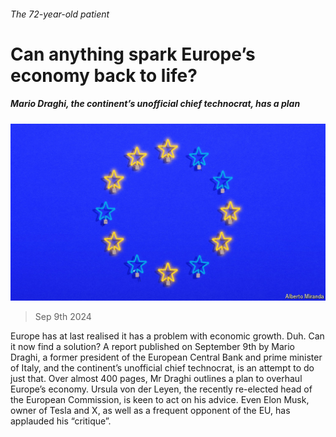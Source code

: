 ###### The 72-year-old patient

# Can anything spark Europe’s economy back to life? 

##### Mario Draghi, the continent’s unofficial chief technocrat, has a plan 

![image](images/20240914_FND001.jpg) 

> Sep 9th 2024 

Europe has at last realised it has a problem with economic growth. Duh. Can it now find a solution? A report published on September 9th by Mario Draghi, a former president of the European Central Bank and prime minister of Italy, and the continent’s unofficial chief technocrat, is an attempt to do just that. Over almost 400 pages, Mr Draghi outlines a plan to overhaul Europe’s economy. Ursula von der Leyen, the recently re-elected head of the European Commission, is keen to act on his advice. Even Elon Musk, owner of Tesla and X, as well as a frequent opponent of the EU, has applauded his “critique”.

